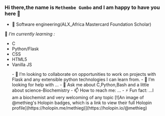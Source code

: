 ### Hi there,the name is `Methembe Gumbo` and I am happy to have you here 👋






- 🔭 Software engineering(ALX_Africa Mastercard Foundation Scholar)
<p> 🌱 <em>I’m currently learning : </em>
<ul>
  <li>C</li>
  <li>Python/Flask</li>
  <li>CSS</li>
 <li>HTML5</li>
<li>Vanilla JS</li>
  
</p>
- 👯 I’m looking to collaborate on opportunities to work on projects with Flask and any extensible python technologies I can learn from.
- 🤔 I’m looking for help with ...
- 💬 Ask me about C,Python,Bash and a little about science-Biochemistry
- 📫 How to reach me: ...
- ⚡ Fun fact: ...I am a biochemist and very welcoming of any topic
[![An image of @methieg's Holopin badges, which is a link to view their full Holopin profile](https://holopin.me/methieg)](https://holopin.io/@methieg)
  
